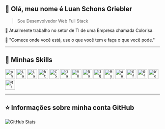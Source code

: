 ## 💜 Olá, meu nome é <strong>Luan Schons Griebler</strong>

> Sou Desenvolvedor Web Full Stack

🔭 Atualmente trabalho no setor de TI de uma Empresa chamada Colorisa.

💬 "Comece onde você está, use o que você tem e faça o que você pode."

----

## 🚀 Minhas Skills

<code><img height="32" src="https://img.shields.io/badge/PHP-777BB4?style=for-the-badge&logo=php&logoColor=white" alt="php"/></code>
<code><img height="32" src="https://img.shields.io/badge/Laravel-FF2D20?style=for-the-badge&logo=laravel&logoColor=white" alt="Laravel"/></code>
<code><img height="32" src="https://img.shields.io/badge/CodeIgniter-FF2D20?style=for-the-badge&logo=codeigniter&logoColor=white" alt="Laravel"/></code>
<code><img height="32" src="https://img.shields.io/badge/HTML5-E34F26?style=for-the-badge&logo=html5&logoColor=white" alt="html5"/></code>
<code><img height="32" src="https://img.shields.io/badge/CSS3-1572B6?style=for-the-badge&logo=css3&logoColor=white" alt="CSS3"/></code>
<code><img height="32" src="https://img.shields.io/badge/JavaScript-323330?style=for-the-badge&logo=javascript&logoColor=F7DF1E" alt="Javascript"/></code>
<code><img height="32" src="https://img.shields.io/badge/Vue.js-35495E?style=for-the-badge&logo=vue.js&logoColor=4FC08D" alt="VUEJS"/></code>
<code><img height="32" src="https://img.shields.io/badge/Bootstrap-563D7C?style=for-the-badge&logo=bootstrap&logoColor=white" alt="Bootstrap"/></code>
<code><img height="32" src="https://img.shields.io/badge/jQuery-0769AD?style=for-the-badge&logo=jquery&logoColor=white" alt="JQuery"/></code>
<code><img height="32" src="https://img.shields.io/badge/MySQL-00000F?style=for-the-badge&logo=mysql&logoColor=white" alt="MySQL"/></code>
<code><img height="32" src="https://img.shields.io/badge/Amazon_AWS-232F3E?style=for-the-badge&logo=amazon-aws&logoColor=white" alt="AWS"/></code>
<code><img height="32" src="https://img.shields.io/badge/Microsoft_PowerPoint-B7472A?style=for-the-badge&logo=microsoft-powerpoint&logoColor=white" alt="Office"/></code>
<code><img height="32" src="https://img.shields.io/badge/Microsoft_Office-D83B01?style=for-the-badge&logo=microsoft-office&logoColor=white" alt="Office"/></code>
<code><img height="32" src="https://img.shields.io/badge/Microsoft_Word-2B579A?style=for-the-badge&logo=microsoft-word&logoColor=white" alt="Word"/></code>
<code><img height="32" src="https://img.shields.io/badge/Microsoft-666666?style=for-the-badge&logo=microsoft&logoColor=white" alt="Microsoft"/></code>

---

## ⭐ Informações sobre minha conta GitHub
![GitHub Stats](https://github-readme-stats.vercel.app/api?username=luan1schons&show_icons=true)
